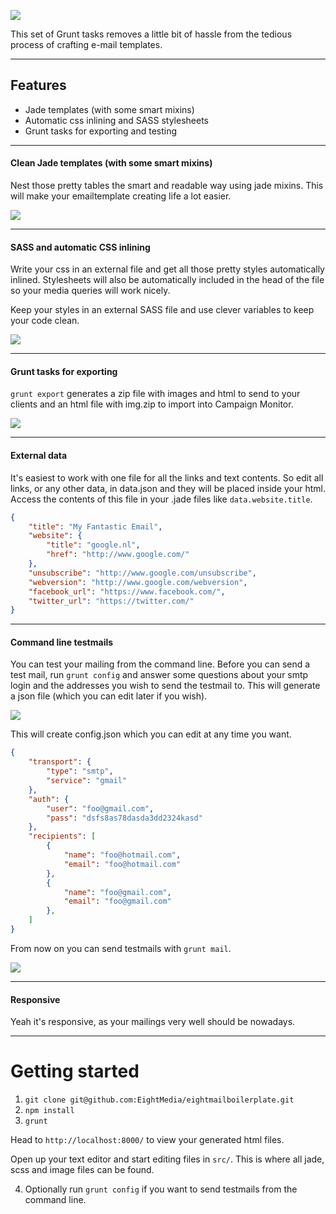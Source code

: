![](https://raw.github.com/EightMedia/eightmailboilerplate/master/github/header.jpg)

This set of Grunt tasks removes a little bit of hassle from the tedious process of crafting e-mail templates.

---
## Features
* Jade templates (with some smart mixins)
* Automatic css inlining and SASS stylesheets
* Grunt tasks for exporting and testing

---
#### Clean Jade templates (with some smart mixins)
Nest those pretty tables the smart and readable way using jade mixins. This will make your emailtemplate creating life a lot easier.

![](https://raw.github.com/EightMedia/eightmailboilerplate/master/github/jade.jpg)

---

#### SASS and automatic CSS inlining
Write your css in an external file and get all those pretty styles automatically inlined. Stylesheets will also be automatically included in the head of the file so your media queries will work nicely.

Keep your styles in an external SASS file and use clever variables to keep your code clean.

![](https://raw.github.com/EightMedia/eightmailboilerplate/master/github/css.jpg)


---
#### Grunt tasks for exporting
`grunt export` generates a zip file with images and html to send to your clients and an html file with img.zip to import into Campaign Monitor.

![](https://raw.github.com/EightMedia/eightmailboilerplate/master/github/export.jpg)


---
#### External data
It's easiest to work with one file for all the links and text contents. So edit all links, or any other data, in data.json and they will be placed inside your html. Access the contents of this file in your .jade files like `data.website.title`.

```json
{
    "title": "My Fantastic Email",
    "website": {
        "title": "google.nl",
        "href": "http://www.google.com/"
    },
    "unsubscribe": "http://www.google.com/unsubscribe",
    "webversion": "http://www.google.com/webversion",
    "facebook_url": "https://www.facebook.com/",
    "twitter_url": "https://twitter.com/"
}
```

---
#### Command line testmails
You can test your mailing from the command line. Before you can send a test mail, run `grunt config` and answer some questions about your smtp login and the addresses you wish to send the testmail to. This will generate a json file (which you can edit later if you wish). 

![](https://raw.github.com/EightMedia/eightmailboilerplate/master/github/config.jpg)

This will create config.json which you can edit at any time you want.

```json
{
    "transport": {
        "type": "smtp",
        "service": "gmail"
    },
    "auth": {
        "user": "foo@gmail.com",
        "pass": "dsfs8as78dasda3dd2324kasd"
    },
    "recipients": [
        {
            "name": "foo@hotmail.com",
            "email": "foo@hotmail.com"
        },
        {
            "name": "foo@gmail.com",
            "email": "foo@gmail.com"
        },
    ]
}
```

From now on you can send testmails with `grunt mail`. 

![](https://raw.github.com/EightMedia/eightmailboilerplate/master/github/mail.jpg)


---
#### Responsive
Yeah it's responsive, as your mailings very well should be nowadays.

---
# Getting started
1. `git clone git@github.com:EightMedia/eightmailboilerplate.git`
2. `npm install`
3. `grunt`

Head to `http://localhost:8000/` to view your generated html files.

Open up your text editor and start editing files in `src/`. This is where all jade, scss and image files can be found.

4. Optionally run `grunt config` if you want to send testmails from the command line.

